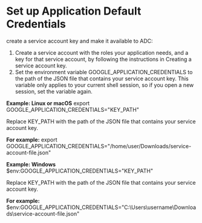# Set up Application Default Credentials

create a service account key and make it available to ADC:

1. Create a service account with the roles your application needs, and a key for that service account, by following the instructions in Creating a service account key.
2. Set the environment variable GOOGLE_APPLICATION_CREDENTIALS to the path of the JSON file that contains your service account key. This variable only applies to your current shell session, so if you open a new session, set the variable again.

**Example: Linux or macOS**
export GOOGLE_APPLICATION_CREDENTIALS="KEY_PATH"

Replace KEY_PATH with the path of the JSON file that contains your service account key.

**For example:**
export GOOGLE_APPLICATION_CREDENTIALS="/home/user/Downloads/service-account-file.json"

**Example: Windows**
$env:GOOGLE_APPLICATION_CREDENTIALS="KEY_PATH"

Replace KEY_PATH with the path of the JSON file that contains your service account key.

**For example:**
$env:GOOGLE_APPLICATION_CREDENTIALS="C:\Users\username\Downloads\service-account-file.json"



